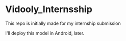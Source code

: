 # Vidooly_Internsship
This repo is initially made for my internship submission  

I'll deploy this model in Android, later.
